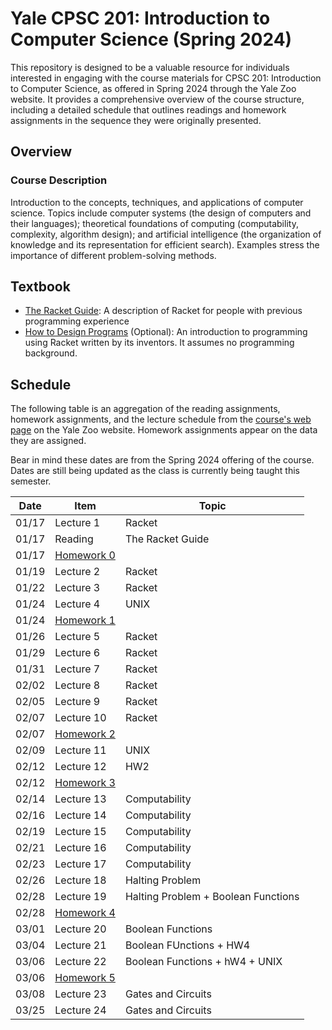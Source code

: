 # Yale CPSC 201: Introduction to Computer Science (Spring 2024)

This repository is designed to be a valuable resource for individuals interested in engaging with the course materials for CPSC 201: Introduction to Computer Science, as offered in Spring 2024 through the Yale Zoo website. It provides a comprehensive overview of the course structure, including a detailed schedule that outlines readings and homework assignments in the sequence they were originally presented.

## Overview

### Course Description
Introduction to the concepts, techniques, and applications of computer science. Topics include computer systems (the design of computers and their languages); theoretical foundations of computing (computability, complexity, algorithm design); and artificial intelligence (the organization of knowledge and its representation for efficient search). Examples stress the importance of different problem-solving methods.

## Textbook
- [The Racket Guide](http://docs.racket-lang.org/guide/): A description of Racket for people with previous programming experience
- [How to Design Programs](http://www.htdp.org/) (Optional): An introduction to programming using Racket written by its inventors. It assumes no programming background.

## Schedule

The following table is an aggregation of the reading assignments, homework assignments, and the lecture schedule from the [course's web page](https://zoo.cs.yale.edu/classes/cs201/) on the Yale Zoo website. Homework assignments appear on the data they are assigned.

Bear in mind these dates are from the Spring 2024 offering of the course. Dates are still being updated as the class is currently being taught this semester.

| Date  | Item       | Topic  |
|-------|------------|--------|
| 01/17 | Lecture 1  | Racket |
| 01/17 | Reading    | The Racket Guide |
| 01/17 | [Homework 0](homeworks/hw0.rkt) |        |
| 01/19 | Lecture 2  | Racket |
| 01/22 | Lecture 3  | Racket |
| 01/24 | Lecture 4  | UNIX   |
| 01/24 | [Homework 1](homeworks/hw1.rkt) |        |
| 01/26 | Lecture 5  | Racket |
| 01/29 | Lecture 6  | Racket |
| 01/31 | Lecture 7  | Racket |
| 02/02 | Lecture 8  | Racket |
| 02/05 | Lecture 9  | Racket |
| 02/07 | Lecture 10 | Racket |
| 02/07 | [Homework 2](homeworks/hw2.rkt) |        |
| 02/09 | Lecture 11 | UNIX   |
| 02/12 | Lecture 12 | HW2    |
| 02/12 | [Homework 3](homeworks/hw3.rkt) |        |
| 02/14 | Lecture 13 | Computability |
| 02/16 | Lecture 14 | Computability |
| 02/19 | Lecture 15 | Computability |
| 02/21 | Lecture 16 | Computability |
| 02/23 | Lecture 17 | Computability |
| 02/26 | Lecture 18 | Halting Problem |
| 02/28 | Lecture 19 | Halting Problem + Boolean Functions |
| 02/28 | [Homework 4](homeworks/hw4.rkt) |        |
| 03/01 | Lecture 20 | Boolean Functions |
| 03/04 | Lecture 21 | Boolean FUnctions + HW4 |
| 03/06 | Lecture 22 | Boolean Functions + hW4 + UNIX |
| 03/06 | [Homework 5](homeworks/hw5.rkt) |        |
| 03/08 | Lecture 23 | Gates and Circuits |
| 03/25 | Lecture 24 | Gates and Circuits |